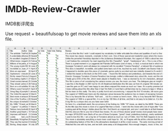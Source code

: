 # IMDb-Review-Crawler
IMDB影评爬虫

Use request + beautifulsoap to get movie reviews and save them into an xls file.

![dataset](https://github.com/Stan7s/IMDb-Review-Crawler/blob/master/dataset.png)
